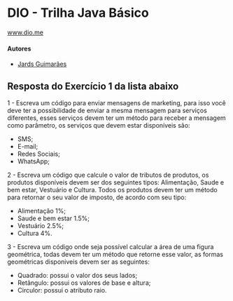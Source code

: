 # DIO - Trilha Java Básico
www.dio.me

#### Autores
- [Jards Guimarães](https://github.com/jardsguimaraes)

## Resposta do Exercício 1 da lista abaixo

1 - Escreva um código para enviar mensagens de marketing, para isso você deve ter a possibilidade de enviar a mesma mensagem para serviços diferentes, esses serviços devem ter um método para receber a mensagem como parâmetro, os serviços que devem estar disponíveis são:
   - SMS;
   - E-mail;
   - Redes Sociais;
   - WhatsApp;

2 - Escreva um código que calcule o valor de tributos de produtos, os produtos disponíveis devem ser dos seguintes tipos: Alimentação, Saude e bem estar, Vestuário e Cultura. Todos os produtos devem ter um método para retornar o seu valor de imposto, de acordo com seu tipo:
   - Alimentação 1%;
   - Saude e bem estar 1.5%;
   - Vestuário 2.5%;
   - Cultura 4%.

3 - Escreva um código onde seja possível calcular a área de uma figura geométrica, todas devem ter um método que retorne esse valor, as formas geométricas disponiveis devem ser as seguintes:
   - Quadrado: possui o valor dos seus lados;
   - Retângulo: possui os valores de base e altura;
   - Circulor: possui o atributo raio.